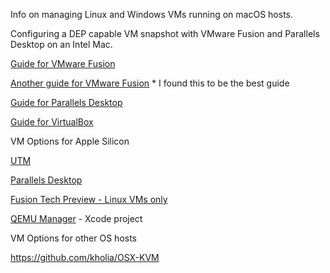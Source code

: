 Info on managing Linux and Windows VMs running on macOS hosts. 

Configuring a DEP capable VM snapshot with VMware Fusion and Parallels Desktop on an Intel Mac.

[Guide for VMware Fusion](https://www.rderewianko.com/how-to-create-a-vm-thatll-work-with-dep-on-vmware-fusion/)

[Another guide for VMware Fusion](https://travellingtechguy.blog/vmware-dep/) * I found this to be the best guide

[Guide for Parallels Desktop](https://jerbecause.wordpress.com/2018/02/09/creating-a-dep-vm-using-parallels-desktop/)

[Guide for VirtualBox](https://tobiwashere.de/2017/10/virtualbox-how-to-create-a-macos-high-sierra-vm-to-run-on-a-mac-host-system/)

VM Options for Apple Silicon

[UTM](https://github.com/utmapp/UTM)

[Parallels Desktop](https://www.parallels.com/products/desktop/)

[Fusion Tech Preview - Linux VMs only](https://customerconnect.vmware.com/downloads/get-download?downloadGroup=FUS-PUBTP-2021H1)

[QEMU Manager](https://github.com/macmade/QEMU-Manager) - Xcode project


VM Options for other OS hosts

https://github.com/kholia/OSX-KVM
